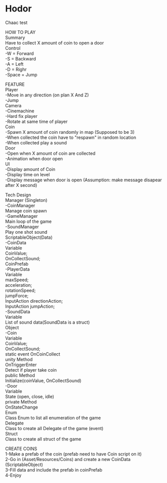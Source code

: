 # Hodor
Chaac test

HOW TO PLAY  
	Summary  
		Have to collect X amount of coin to open a door  
	Control  
		-W = Forward  
		-S = Backward  
		-A = Left  
		-D = Righr  
		-Space = Jump  
  
  
FEATURE  
	Player  
		-Move in any direction (on plan X And Z)  
		-Jump  
	Camera  
		-Cinemachine  
		-Hard fix player  
		-Rotate at same time of player  
	Coin  
		-Spawn X amount of coin randomly in map (Supposed to be 3)  
		-When collected the coin have to "respawn" in random location  
		-When collected play a sound  
	Door  
		-Open when X amount of coin are collected  
		-Animation when door open  
	UI  
		-Display amount of Coin  
		-Display time on level  
		-Display message when door is open (Assumption: make message disapear after X second)  
  
  
Tech Design  
	Manager (Singleton)  
		-CoinManager  
			Manage coin spawn  
		-GameManager  
			Main loop of the game  
		-SoundManager  
			Play one shot sound  
	ScriptableObject(Data)  
		-CoinData  
			Variable  
				CoinValue;  
				OnCollectSound;  
				CoinPrefab  
		-PlayerData  
			Variable  
				maxSpeed;  
				acceleration;  
				rotationSpeed;  
				jumpForce;  
				InputAction directionAction;  
				InputAction jumpAction;  
		-SoundData  
			Variable  
				List of sound data(SoundData is a struct)  
	Object  
		-Coin  
			Variable  
				CoinValue;  
				OnCollectSound;  
				static event OnCoinCollect  
			unity Method  
				OnTriggerEnter  
					Detect if player take coin  
			public Method  
				Initialize(coinValue, OnCollectSound)  
		-Door  
			Variable  
				State (open, close, idle)  
			private Method  
				OnStateChange  
	Enum  
		Class Enum to list all enumeration of the game  
	Delegate  
		Class to create all Delegate of the game (event)  
	Struct  
		Class to create all struct of the game  
  
  
CREATE COINS  
	1-Make a prefab of the coin (prefab need to have Coin script on it)  
	2-Go in (Asset/Resources/Coins) and create a new CoinData (ScriptableObject)  
	3-Fill data and include the prefab in coinPrefab  
	4-Enjoy  